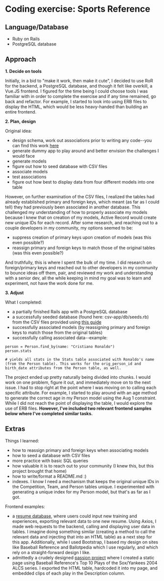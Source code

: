 # Coding exercise: Sports Reference

## Language/Database

- Ruby on Rails
- PostgreSQL database

## Approach

**1. Decide on tools**

Initially, in a bid to "make it work, then make it cute", I decided to use RoR for the backend, a PostgreSQL database, and though it felt like overkill, a Vue.JS frontend. I figured for the time being I could choose tools I was familiar with in order to complete the exercise and if any time remained, go back and refactor. For example, I started to look into using ERB files to display the HTML, which would be less heavy-handed than building an entire frontend.

**2. Plan, design**

Original idea:

- design schema, work out associations prior to writing any code--you can find this work [here](https://docs.google.com/spreadsheets/d/1I-4xQKZsIKPTtylUxhVHfyQkZZeFAynJRgFY2LKrOuc/edit?usp=sharing)
- generate dummy app to play around and better envision the challenges I would face
- generate models
- figure out how to seed database with CSV files
- associate models
- test associations
- figure out how best to display data from four different models into one table

However, on further examination of the CSV files, I realized the tables had already established primary and foreign keys, which meant (as far as I could tell) they had previously been associated in another database. This challenged my understanding of how to properly associate my models because I knew that on creation of my models, Active Record would create new unique IDs for each record. After some research, and reaching out to a couple developers in my community, my options seemed to be:

- suppress creation of primary keys upon creation of models (was this even possible?)
- reassign primary and foreign keys to match those of the original tables (was this even possible?)

And truthfully, this is where I spent the bulk of my time. I did research on foreign/primary keys and reached out to other developers in my community to bounce ideas off them, pair, and reviewed my work and understanding with a senior dev, all the while keeping in mind my goal was to learn and experiment, not have the work done for me.

**3. Adjust**

What I completed:

- a partially finished Rails app with a PostgreSQL database
- a successfully seeded database (found here: csv-app/db/seeds.rb) from the CSV files provided using [this guide](https://gist.github.com/arjunvenkat/1115bc41bf395a162084)
- successfully associated models (by reassigning primary and foreign keys to match those from the original tables)
- successfully calling associated data--example:

```
person = Person.find_by(name: "Cristiano Ronaldo")
person.stats

# yields all stats in the Stats table associated with Ronaldo's name (from the Person table). This works for the orig_person_id and birth_date attributes from the Person table, as well.
```

The project ended up pretty naturally being divided into chunks. I would work on one problem, figure it out, and immediately move on to the next issue. I had to stop right at the point where I was moving on to calling each specific attribute. For example, I started to play around with an age method to generate the correct age in my Person model using the Aug 1 constraint. While I did not reach the point of displaying the table, I would explore the use of ERB files. **However, I've included two relevant frontend samples below where I've completed similar tasks.**

## Extras

Things I learned:

- how to reassign primary and foreign keys when associating models
- how to seed a database with CSV files
- more practice with basic SQL queries
- how valuable it is to reach out to your community (I knew this, but this project brought that home)
- how to write/format a README.md :)
- indexes. I know I need a mechanism that keeps the original unique IDs in the Competition, Team, and Person tables unique. I experimented with generating a unique index for my Person model, but that's as far as I got.

Frontend examples:

- a [resume database](https://github.com/SamSharff/resume-frontend/blob/main/src/views/IndexResume.vue), where users could input new training and experiences, exporting relevant data to one new resume. Using Axios, I made web requests to the backend, calling and displaying user data in tables. I imagine doing something similar (creating a method to call the relevant data and injecting that into an HTML table) as a next step for this app. Additionally, while I used Bootstrap, I based my design on sites like Baseball Reference and Ballotpedia which I use regularly, and which rely on a straight-forward design I like.
- admittedly a crudely designed [passion project](https://github.com/SamSharff/sox-yanks-frontend/blob/main/src/views/HomeView.vue) where I created a static page using Baseball Reference's Top 10 Plays of the Sox/Yankees 2004 ALCS series. I exported the HTML table, hardcoded it into my page, and embedded clips of each play in the Description column.

